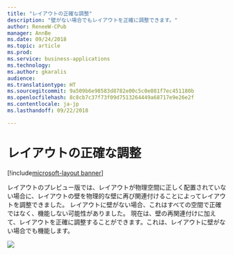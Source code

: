 ```yaml
---
title: "レイアウトの正確な調整"
description: "壁がない場合でもレイアウトを正確に調整できます。"
author: ReneeW-CPub
manager: AnnBe
ms.date: 09/24/2018
ms.topic: article
ms.prod: 
ms.service: business-applications
ms.technology: 
ms.author: gkaralis
audience: 
ms.translationtype: HT
ms.sourcegitcommit: 9a509b6e98583d8782e00c5c0e081f7ec451180b
ms.openlocfilehash: 8c8cb7c37f73f09d7513264449a68717e9e26e2f
ms.contentlocale: ja-jp
ms.lasthandoff: 09/22/2018

---
```


# <a name="precisely-adjust-a-layout"></a>レイアウトの正確な調整

[!include[microsoft-layout banner](../includes/microsoft-layout.md)]

レイアウトのプレビュー版では、レイアウトが物理空間に正しく配置されていない場合に、レイアウトの壁を物理的な壁に再び関連付けることによってレイアウトを調整できました。 レイアウトに壁がない場合、これはすべての空間で正確ではなく、機能しない可能性がありました。 現在は、壁の再関連付けに加えて、レイアウトを正確に調整することができます。これは、レイアウトに壁がない場合でも機能します。

![](media/0dc5fbc2667a5c8ab301fd2be37cd53e.jpg)

